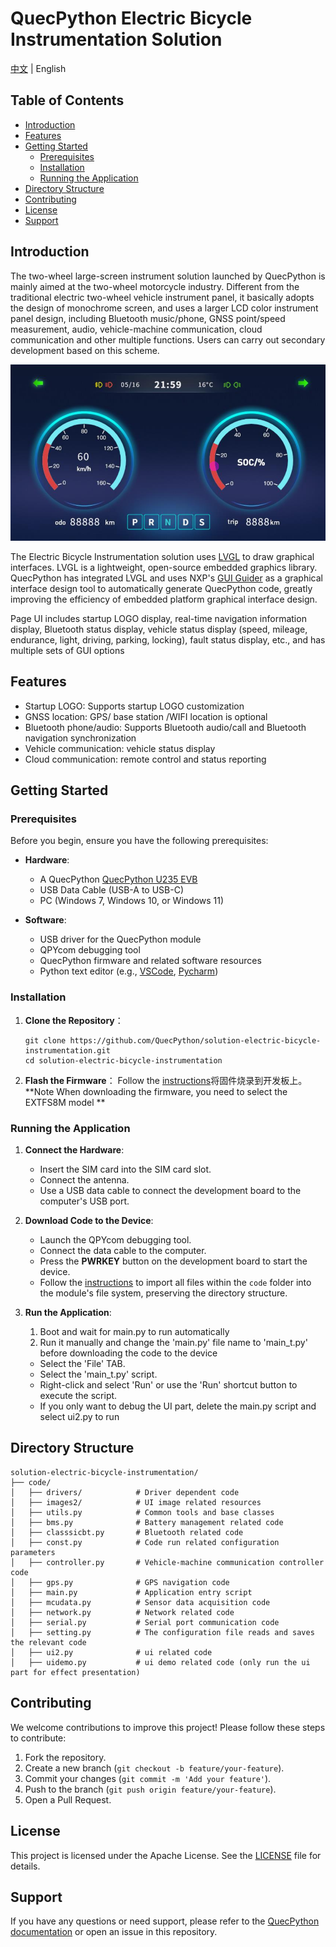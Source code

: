 # QuecPython Electric Bicycle Instrumentation Solution

[中文](README_ZH.md) | English


## Table of Contents

- [Introduction](#introduction)
- [Features](#features)
- [Getting Started](#getting-started)
  - [Prerequisites](#prerequisites)
  - [Installation](#installation)
  - [Running the Application](#running-the-application)
- [Directory Structure](#directory-structure)
- [Contributing](#contributing)
- [License](#license)
- [Support](#support)

## Introduction

The two-wheel large-screen instrument solution launched by QuecPython is mainly aimed at the two-wheel motorcycle industry. Different from the traditional electric two-wheel vehicle instrument panel, it basically adopts the design of monochrome screen, and uses a larger LCD color instrument panel design, including Bluetooth music/phone, GNSS point/speed measurement, audio, vehicle-machine communication, cloud communication and other multiple functions. Users can carry out secondary development based on this scheme.

![1717664083140](doc/zh/media/UI.png)

The Electric Bicycle Instrumentation solution uses [LVGL](https://lvgl.io/) to draw graphical interfaces. LVGL is a lightweight, open-source embedded graphics library. QuecPython has integrated LVGL and uses NXP's [GUI Guider](https://www.nxp.com/design/software/development-software/gui-guider:GUI-GUIDER) as a graphical interface design tool to automatically generate QuecPython code, greatly improving the efficiency of embedded platform graphical interface design.

Page UI includes startup LOGO display, real-time navigation information display, Bluetooth status display, vehicle status display (speed, mileage, endurance, light, driving, parking, locking), fault status display, etc., and has multiple sets of GUI options

## Features

- Startup LOGO: Supports startup LOGO customization
- GNSS location: GPS/ base station /WIFI location is optional
- Bluetooth phone/audio: Supports Bluetooth audio/call and Bluetooth navigation synchronization
- Vehicle communication: vehicle status display
- Cloud communication: remote control and status reporting

## Getting Started

### Prerequisites

Before you begin, ensure you have the following prerequisites:

- **Hardware**:
  - A QuecPython [QuecPython U235 EVB](https://python.quectel.com/doc/Getting_started/en/evb/ec600u-235.html)
  - USB Data Cable (USB-A to USB-C)
  - PC (Windows 7, Windows 10, or Windows 11)

- **Software**:
  - USB driver for the QuecPython module
  - QPYcom debugging tool
  - QuecPython firmware and related software resources
  - Python text editor (e.g., [VSCode](https://code.visualstudio.com/), [Pycharm](https://www.jetbrains.com/pycharm/download/))


### Installation

1. **Clone the Repository**：

   ```
   git clone https://github.com/QuecPython/solution-electric-bicycle-instrumentation.git
   cd solution-electric-bicycle-instrumentation
   ```

2. **Flash the Firmware**： Follow the [instructions](https://python.quectel.com/doc/Application_guide/en/dev-tools/QPYcom/qpycom-dw.html#Download-Firmware)将固件烧录到开发板上。**Note When downloading the firmware, you need to select the EXTFS8M model **

### Running the Application

1. **Connect the Hardware**:
   - Insert the SIM card into the SIM card slot.
   - Connect the antenna.
   - Use a USB data cable to connect the development board to the computer's USB port.

2. **Download Code to the Device**:
   - Launch the QPYcom debugging tool.
   - Connect the data cable to the computer.
   - Press the **PWRKEY** button on the development board to start the device.
   - Follow the [instructions](https://python.quectel.com/doc/Application_guide/en/dev-tools/QPYcom/qpycom-dw.html#Download-Script) to import all files within the `code` folder into the module's file system, preserving the directory structure.

3. **Run the Application**:

	1. Boot and wait for main.py to run automatically
	2. Run it manually and change the 'main.py' file name to 'main_t.py' before downloading the code to the device

	- Select the 'File' TAB.
	- Select the 'main_t.py' script.
	- Right-click and select 'Run' or use the 'Run' shortcut button to execute the script.
	- If you only want to debug the UI part, delete the main.py script and select ui2.py to run

## Directory Structure

```plaintext
solution-electric-bicycle-instrumentation/
├── code/
│   ├── drivers/            # Driver dependent code
│   ├── images2/            # UI image related resources
│   ├── utils.py            # Common tools and base classes
│   ├── bms.py              # Battery management related code
│   ├── classsicbt.py       # Bluetooth related code
│   ├── const.py            # Code run related configuration parameters
│   ├── controller.py       # Vehicle-machine communication controller code
│   ├── gps.py           	# GPS navigation code
│   ├── main.py            	# Application entry script
│   ├── mcudata.py          # Sensor data acquisition code
│   ├── network.py          # Network related code
│   ├── serial.py           # Serial port communication code
│   ├── setting.py          # The configuration file reads and saves the relevant code
│   ├── ui2.py            	# ui related code
│   ├── uidemo.py           # ui demo related code (only run the ui part for effect presentation)
```


## Contributing

We welcome contributions to improve this project! Please follow these steps to contribute:

1. Fork the repository.
2. Create a new branch (`git checkout -b feature/your-feature`).
3. Commit your changes (`git commit -m 'Add your feature'`).
4. Push to the branch (`git push origin feature/your-feature`).
5. Open a Pull Request.

## License

This project is licensed under the Apache License. See the [LICENSE](LICENSE) file for details.

## Support

If you have any questions or need support, please refer to the [QuecPython documentation](https://python.quectel.com/doc/en) or open an issue in this repository.